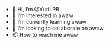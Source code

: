 - 👋 Hi, I’m @YuriLPB
- 👀 I’m interested in awaw
- 🌱 I’m currently learning awaw
- 💞️ I’m looking to collaborate on awaw
- 📫 How to reach me awaw

<!---
YuriLPB/YuriLPB is a ✨ special ✨ repository because its `README.md` (this file) appears on your GitHub profile.
You can click the Preview link to take a look at your changes.
--->
